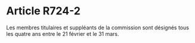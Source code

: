 # Article R724-2

Les membres titulaires et suppléants de la commission sont désignés tous les quatre ans entre le 21 février et le 31 mars.